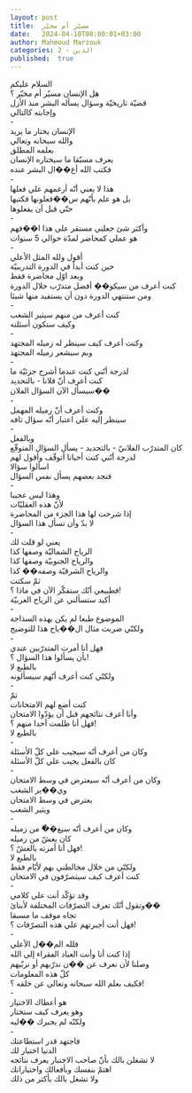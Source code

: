 ```yaml
---
layout: post
title:  مسيّر أم مخيّر
date:   2024-04-10T00:00:01+03:00
author: Mahmoud Marzouk
categories: 2 - الدين
published:  true
---
```

السلام عليكم\
هل الإنسان مسيّر أم مخيّر ؟\
قضيّة تاريخيّة وسؤال يسأله البشر منذ الأزل\
وإجابته كالتالي\
-\
الإنسان يختار ما يريد\
والله سبحانه وتعالي\
بعلمه المطلق\
يعرف مسبّقا ما سيختاره الإنسان\
فكتب الله أع��ال البشر عنده\
-\
هذا لا يعني أنّه أرغمهم علي فعلها\
بل هو علم بأنّهم س��فعلونها فكتبها\
حتّي قبل أن يفعلوها\
-\
وأكثر شئ جعلني مستقر علي هذا ا��فهم\
هو عملي كمحاضر لمدّة حوالي 5 سنوات\
-\
أقول ولله المثل الأعلي\
حين كنت أبدأ في الدورة التدريبيّة\
وبعد اوّل محاضرة فقط\
كنت أعرف من سيكو�� أفضل متدرّب خلال الدورة\
ومن ستنتهي الدورة دون أن يستفيد منها شيئا\
-\
كنت أعرف من منهم سيثير الشغب\
وكيف ستكون أسئلته\
-\
وكنت أعرف كيف سينظر له زميله المجتهد\
وبم سيشعر زميله المجتهد\
-\
لدرجة أنّني كنت عندما أشرح جزئيّة ما\
كنت أعرف أنّ فلانا - بالتحديد\
سيسأل الآن السؤال الفلان��\
-\
وكنت أعرف أنّ زميله المهمل\
سينظر إليه علي اعتبار أنّه سؤال تافه\
-\
وبالفعل\
كان المتدرّب الفلانيّ - بالتحديد - يسأل السؤال المتوقّع\
لدرجة أنّني كنت أحيانا أتوقّف وأقول لهم\
اسألوا سؤالا\
فتجد بعضهم يسأل نفس السؤال\
-\
وهذا ليس عجيبا\
لأنّ هذه العقليّات\
إذا شرحت لها هذا الجزء من المحاضرة\
لا بدّ وأن تسأل هذا السؤال\
-\
يعني لو قلت لك\
الرياح الشماليّة وصفها كذا\
والرياح الجنوبيّة وصفها كذا\
والرياح الشرقيّة وصفه�� كذا\
ثمّ سكتت\
فطبيعي أنّك ستفكّر الآن في ماذا ؟!\
أكيد ستسألني عن الرياح الغربيّة\
-\
الموضوع طبعا لم يكن بهذه السذاجة\
ولكنّي ضربت مثال ال��ياح هذا للتوضيح\
-\
فهل أنا أمرت المتدرّبين عندي\
بأن يسألوا هذا السؤال ؟!\
بالطبع لا\
ولكنّي كنت أعرف أنّهم سيسألونه\
-\
ثمّ\
كنت أضع لهم الامتحانات\
وأنا أعرف نتائجهم قبل أن يؤدّوا الامتحان\
فهل أنا ظلمت أحدا منهم ؟!\
بالطبع لا\
-\
وكان من أعرف أنّه سيجيب علي كلّ الأسئلة\
كان بالفعل يجيب علي كلّ الأسئلة\
-\
وكان من أعرف أنّه سيعترض في وسط الامتحان\
وي��ير الشغب\
يعترض في وسط الامتحان\
ويثير الشغب\
-\
وكان من أعرف أنّه سيغ��ّ من زميله\
كان يغشّ من زميله\
فهل أنا أمرته بالغشّ ؟!\
بالطبع لا\
ولكنّي من خلال مخالطتي بهم لأيّام فقط\
كنت أعرف كيف سيتصرّفون في الامتحان\
-\
وقد تؤكّد أنت علي كلامي\
وتقول أنّك تعرف التصرّفات المختلفة لأبنائ��\
تجاه موقف ما مسبقا\
فهل أنت أجبرتهم علي هذه التصرّفات ؟!\
-\
فلله الم��ل الأعلي\
إذا كنت أنا وأنت العباد الفقراء إلي الله\
وصلنا لأن نعرف عن ��ن ندرّبهم أو نربّيهم\
كلّ هذه المعلومات\
فكيف بعلم الله سبحانه وتعالي عن خلقه ؟!\
-\
هو أعطاك الاختيار\
وهو يعرف كيف ستختار\
ولكنّه لم يجبرك ��ليه\
-\
فاجتهد قدر استطاعتك\
الدنيا اختبار لك\
لا تشغلن بالك بأنّ صاحب الاختبار يعرف نتائجه\
اهتمّ بنفسك وبأفعالك واختياراتك\
ولا تشغل بالك بأكثر من ذلك

